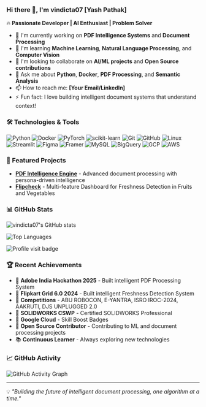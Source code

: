 ### Hi there 👋, I'm vindicta07 [Yash Pathak]

🔥 **Passionate Developer | AI Enthusiast | Problem Solver**

- 🔭 I'm currently working on **PDF Intelligence Systems** and **Document Processing**
- 🌱 I'm learning **Machine Learning**, **Natural Language Processing**, and **Computer Vision**
- 👯 I'm looking to collaborate on **AI/ML projects** and **Open Source contributions**
- 💬 Ask me about **Python**, **Docker**, **PDF Processing**, and **Semantic Analysis**
- 📫 How to reach me: **[Your Email/LinkedIn]**
- ⚡ Fun fact: I love building intelligent document systems that understand context!

### 🛠️ Technologies & Tools

![Python](https://img.shields.io/badge/-Python-3776AB?style=flat&logo=python&logoColor=white)
![Docker](https://img.shields.io/badge/-Docker-2496ED?style=flat&logo=docker&logoColor=white)
![PyTorch](https://img.shields.io/badge/-PyTorch-EE4C2C?style=flat&logo=pytorch&logoColor=white)
![scikit-learn](https://img.shields.io/badge/-scikit--learn-F7931E?style=flat&logo=scikit-learn&logoColor=white)
![Git](https://img.shields.io/badge/-Git-F05032?style=flat&logo=git&logoColor=white)
![GitHub](https://img.shields.io/badge/-GitHub-181717?style=flat&logo=github&logoColor=white)
![Linux](https://img.shields.io/badge/-Linux-FCC624?style=flat&logo=linux&logoColor=black)
![Streamlit](https://img.shields.io/badge/-Streamlit-FF4B4B?style=flat&logo=streamlit&logoColor=white)
![Figma](https://img.shields.io/badge/-Figma-F24E1E?style=flat&logo=figma&logoColor=white)
![Framer](https://img.shields.io/badge/-Framer-0055FF?style=flat&logo=framer&logoColor=white)
![MySQL](https://img.shields.io/badge/-MySQL-4479A1?style=flat&logo=mysql&logoColor=white)
![BigQuery](https://img.shields.io/badge/-BigQuery-4285F4?style=flat&logo=googlebigquery&logoColor=white)
![GCP](https://img.shields.io/badge/-GCP-4285F4?style=flat&logo=googlecloud&logoColor=white)
![AWS](https://img.shields.io/badge/-AWS-232F3E?style=flat&logo=amazonaws&logoColor=white)

### 🚀 Featured Projects

- **[PDF Intelligence Engine](https://github.com/vindicta07/adobe-hackathon-pdf-engine)** - Advanced document processing with persona-driven intelligence
- **[Flipcheck](https://github.com/DeepRock-Dev/FlipCheck)** - Multi-feature Dashboard for Freshness Detection in Fruits and Vegetables

### 📊 GitHub Stats

![vindicta07's GitHub stats](https://github-readme-stats.vercel.app/api?username=vindicta07&show_icons=true&count_private=true&theme=radical&hide=["issues"])

![Top Languages](https://github-readme-stats.vercel.app/api/top-langs/?username=vindicta07&layout=compact&theme=radical)

![Profile visit badge](https://komarev.com/ghpvc/?username=vindicta07&style=plastic)

### 🏆 Recent Achievements

- 🥇 **Adobe India Hackathon 2025** - Built intelligent PDF Processing System
- 🥇 **Flipkart Grid 6.0 2024** - Built intelligent Freshness Detection System
- 🥇 **Competitions** - ABU ROBOCON, E-YANTRA, ISRO IROC-2024, AAKRUTI, DJS UNPLUGGED 2.0
- 🥇 **SOLIDWORKS CSWP** - Certified SOLIDWORKS Professional
- 🥇 **Google Cloud** - Skill Boost Badges
- 🚀 **Open Source Contributor** - Contributing to ML and document processing projects
- 📚 **Continuous Learner** - Always exploring new technologies

### 📈 GitHub Activity

![GitHub Activity Graph](https://github-readme-activity-graph.vercel.app/graph?username=vindicta07&theme=radical)

---

💡 *"Building the future of intelligent document processing, one algorithm at a time."*

